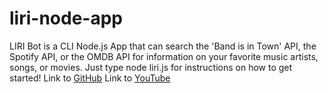 # liri-node-app
LIRI Bot is a CLI Node.js App that can search the 'Band is in Town' API, the Spotify API, or the OMDB API for information on your favorite music artists, songs, or movies.
Just type node liri.js for instructions on how to get started!
Link to [GitHub](https://github.com/e-g-jackson/liri-node-app.git)
Link to [YouTube](https://youtu.be/VcCf1HW1Ejw)
